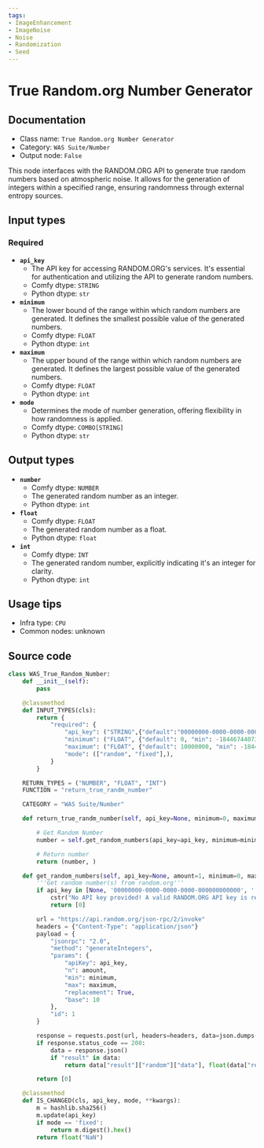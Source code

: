 ```yaml
---
tags:
- ImageEnhancement
- ImageNoise
- Noise
- Randomization
- Seed
---
```


# True Random.org Number Generator
## Documentation
- Class name: `True Random.org Number Generator`
- Category: `WAS Suite/Number`
- Output node: `False`

This node interfaces with the RANDOM.ORG API to generate true random numbers based on atmospheric noise. It allows for the generation of integers within a specified range, ensuring randomness through external entropy sources.
## Input types
### Required
- **`api_key`**
    - The API key for accessing RANDOM.ORG's services. It's essential for authentication and utilizing the API to generate random numbers.
    - Comfy dtype: `STRING`
    - Python dtype: `str`
- **`minimum`**
    - The lower bound of the range within which random numbers are generated. It defines the smallest possible value of the generated numbers.
    - Comfy dtype: `FLOAT`
    - Python dtype: `int`
- **`maximum`**
    - The upper bound of the range within which random numbers are generated. It defines the largest possible value of the generated numbers.
    - Comfy dtype: `FLOAT`
    - Python dtype: `int`
- **`mode`**
    - Determines the mode of number generation, offering flexibility in how randomness is applied.
    - Comfy dtype: `COMBO[STRING]`
    - Python dtype: `str`
## Output types
- **`number`**
    - Comfy dtype: `NUMBER`
    - The generated random number as an integer.
    - Python dtype: `int`
- **`float`**
    - Comfy dtype: `FLOAT`
    - The generated random number as a float.
    - Python dtype: `float`
- **`int`**
    - Comfy dtype: `INT`
    - The generated random number, explicitly indicating it's an integer for clarity.
    - Python dtype: `int`
## Usage tips
- Infra type: `CPU`
- Common nodes: unknown


## Source code
```python
class WAS_True_Random_Number:
    def __init__(self):
        pass

    @classmethod
    def INPUT_TYPES(cls):
        return {
            "required": {
                "api_key": ("STRING",{"default":"00000000-0000-0000-0000-000000000000", "multiline": False}),
                "minimum": ("FLOAT", {"default": 0, "min": -18446744073709551615, "max": 18446744073709551615}),
                "maximum": ("FLOAT", {"default": 10000000, "min": -18446744073709551615, "max": 18446744073709551615}),
                "mode": (["random", "fixed"],),
            }
        }

    RETURN_TYPES = ("NUMBER", "FLOAT", "INT")
    FUNCTION = "return_true_randm_number"

    CATEGORY = "WAS Suite/Number"

    def return_true_randm_number(self, api_key=None, minimum=0, maximum=10):

        # Get Random Number
        number = self.get_random_numbers(api_key=api_key, minimum=minimum, maximum=maximum)[0]

        # Return number
        return (number, )

    def get_random_numbers(self, api_key=None, amount=1, minimum=0, maximum=10, mode="random"):
        '''Get random number(s) from random.org'''
        if api_key in [None, '00000000-0000-0000-0000-000000000000', '']:
            cstr("No API key provided! A valid RANDOM.ORG API key is required to use `True Random.org Number Generator`").error.print()
            return [0]

        url = "https://api.random.org/json-rpc/2/invoke"
        headers = {"Content-Type": "application/json"}
        payload = {
            "jsonrpc": "2.0",
            "method": "generateIntegers",
            "params": {
                "apiKey": api_key,
                "n": amount,
                "min": minimum,
                "max": maximum,
                "replacement": True,
                "base": 10
            },
            "id": 1
        }

        response = requests.post(url, headers=headers, data=json.dumps(payload))
        if response.status_code == 200:
            data = response.json()
            if "result" in data:
                return data["result"]["random"]["data"], float(data["result"]["random"]["data"]), int(data["result"]["random"]["data"])

        return [0]

    @classmethod
    def IS_CHANGED(cls, api_key, mode, **kwargs):
        m = hashlib.sha256()
        m.update(api_key)
        if mode == 'fixed':
            return m.digest().hex()
        return float("NaN")

```
